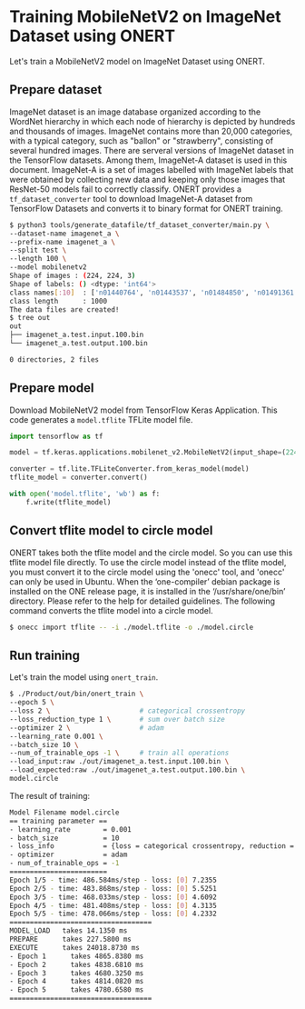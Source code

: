 # Training MobileNetV2 on ImageNet Dataset using ONERT

Let's train a MobileNetV2 model on ImageNet Dataset using ONERT.

## Prepare dataset

ImageNet dataset is an image database organized according to the WordNet hierarchy in which each node of hierarchy is depicted by hundreds and thousands of images. ImageNet contains more than 20,000 categories, with a typical category, such as "ballon" or "strawberry", consisting of several hundred images. There are serveral versions of ImageNet dataset in the TensorFlow datasets. Among them, ImageNet-A dataset is used in this document. ImageNet-A is a set of images labelled with ImageNet labels that were obtained by collecting new data and keeping only those images that ResNet-50 models fail to correctly classify. ONERT provides a `tf_dataset_converter` tool to download ImageNet-A dataset from TensorFlow Datasets and converts it to binary format for ONERT training.

```bash
$ python3 tools/generate_datafile/tf_dataset_converter/main.py \
--dataset-name imagenet_a \
--prefix-name imagenet_a \
--split test \
--length 100 \
--model mobilenetv2
Shape of images : (224, 224, 3)
Shape of labels: () <dtype: 'int64'>
class names[:10]  : ['n01440764', 'n01443537', 'n01484850', 'n01491361', 'n01494475', 'n01496331', 'n01498041', 'n01514668', 'n01514859', 'n01518878']
class length      : 1000
The data files are created!
$ tree out
out
├── imagenet_a.test.input.100.bin
└── imagenet_a.test.output.100.bin

0 directories, 2 files
```

## Prepare model

Download MobileNetV2 model from TensorFlow Keras Application. This code generates a `model.tflite` TFLite model file.

```python
import tensorflow as tf

model = tf.keras.applications.mobilenet_v2.MobileNetV2(input_shape=(224,224,3))

converter = tf.lite.TFLiteConverter.from_keras_model(model)
tflite_model = converter.convert()

with open('model.tflite', 'wb') as f:
    f.write(tflite_model)
```

## Convert tflite model to circle model

ONERT takes both the tflite model and the circle model. So you can use this tflite model file directly. To use the circle model instead of the tflite model, you must convert it to the circle model using the 'onecc' tool, and 'onecc' can only be used in Ubuntu. When the ‘one-compiler’ debian package is installed on the ONE release page, it is installed in the ‘/usr/share/one/bin’ directory. Please refer to the help for detailed guidelines. The following command converts the tflite model into a circle model.

```bash
$ onecc import tflite -- -i ./model.tflite -o ./model.circle
```

## Run training

Let's train the model using `onert_train`.

```bash
$ ./Product/out/bin/onert_train \
--epoch 5 \
--loss 2 \                      # categorical crossentropy
--loss_reduction_type 1 \       # sum over batch size
--optimizer 2 \                 # adam
--learning_rate 0.001 \
--batch_size 10 \
--num_of_trainable_ops -1 \     # train all operations
--load_input:raw ./out/imagenet_a.test.input.100.bin \
--load_expected:raw ./out/imagenet_a.test.output.100.bin \
model.circle
```

The result of training:
```bash
Model Filename model.circle
== training parameter ==
- learning_rate        = 0.001
- batch_size           = 10
- loss_info            = {loss = categorical crossentropy, reduction = sum over batch size}
- optimizer            = adam
- num_of_trainable_ops = -1
========================
Epoch 1/5 - time: 486.584ms/step - loss: [0] 7.2355
Epoch 2/5 - time: 483.868ms/step - loss: [0] 5.5251
Epoch 3/5 - time: 468.033ms/step - loss: [0] 4.6092
Epoch 4/5 - time: 481.408ms/step - loss: [0] 4.3135
Epoch 5/5 - time: 478.066ms/step - loss: [0] 4.2332
===================================
MODEL_LOAD   takes 14.1350 ms
PREPARE      takes 227.5800 ms
EXECUTE      takes 24018.8730 ms
- Epoch 1      takes 4865.8380 ms
- Epoch 2      takes 4838.6810 ms
- Epoch 3      takes 4680.3250 ms
- Epoch 4      takes 4814.0820 ms
- Epoch 5      takes 4780.6580 ms
===================================
```
